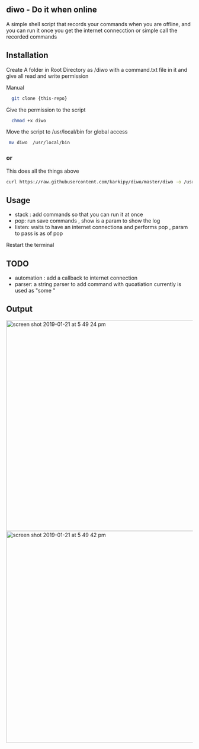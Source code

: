 ## diwo - Do it when online

A simple shell script that records your commands when you are offline, and you can run it once you get the internet connecction or simple call the recorded commands


## Installation

Create A folder in Root Directory as /diwo with a command.txt file in it and give all read and write permission

Manual

```bash
  git clone {this-repo}
```

Give the permission to the script

```bash
  chmod +x diwo
```

Move the script to /usr/local/bin for global access

```bash
 mv diwo  /usr/local/bin
```

### or

This does all the things above

```bash
curl https://raw.githubusercontent.com/karkipy/diwo/master/diwo -o /usr/local/bin/diwo && chmod +x /usr/local/bin/diwo
```


## Usage

- stack : add commands so that you can run it at once
- pop: run save commands , show is a param to show the log
- listen: waits to have an internet connectiona and performs pop , param to pass is as of pop

Restart the terminal


## TODO

- automation : add a callback to internet connection
- parser: a string parser to add command with quoatiation currently is used as \"some \"


## Output

<img width="568" alt="screen shot 2019-01-21 at 5 49 24 pm" src="https://user-images.githubusercontent.com/12614476/51473626-0019a200-1da5-11e9-8387-c5da6dc4c7eb.png">



<img width="571" alt="screen shot 2019-01-21 at 5 49 42 pm" src="https://user-images.githubusercontent.com/12614476/51473627-0019a200-1da5-11e9-84be-29e8c3bff196.png">

